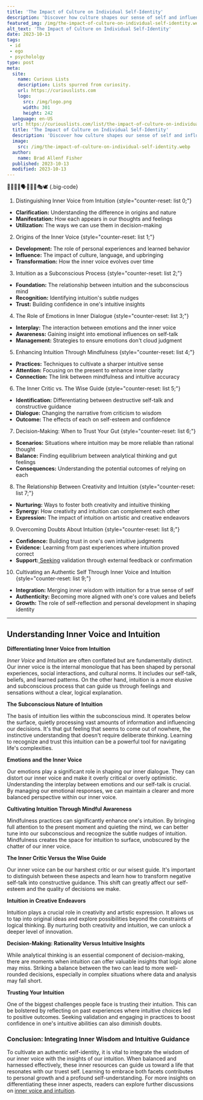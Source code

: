 ```yaml
---
title: 'The Impact of Culture on Individual Self-Identity'
description: 'Discover how culture shapes our sense of self and influences our identities. Explore the impact of diverse cultural backgrounds on individual self-identity.'
featured_img: /img/the-impact-of-culture-on-individual-self-identity.webp
alt_text: 'The Impact of Culture on Individual Self-Identity'
date: 2023-10-13
tags:
 - id
 - ego
 - psychololgy
type: post
meta:
  site:
    name: Curious Lists
    description: Lists spurred from curiosity.
    url: https://curiouslists.com
    logo:
      src: /img/logo.png
      width: 301
      height: 242
  language: en-US
  url: https://curiouslists.com/list/the-impact-of-culture-on-individual-self-identity
  title: 'The Impact of Culture on Individual Self-Identity'
  description: 'Discover how culture shapes our sense of self and influences our identities. Explore the impact of diverse cultural backgrounds on individual self-identity.'
  image:
    src: /img/the-impact-of-culture-on-individual-self-identity.webp
  author:
    name: Brad Allenf Fisher
  published: 2023-10-13
  modified: 2023-10-13
---
```



🧠💭✨🔮🗣️🤔💡🌐🎭🕊️ {.big-code}

1. Distinguishing Inner Voice from Intuition {style="counter-reset: list 0;"}
  - **Clarification:** Understanding the difference in origins and nature
  - **Manifestation:** How each appears in our thoughts and feelings
  - **Utilization:** The ways we can use them in decision-making

2. Origins of the Inner Voice {style="counter-reset: list 1;"}
  - **Development:** The role of personal experiences and learned behavior
  - **Influence:** The impact of culture, language, and upbringing
  - **Transformation:** How the inner voice evolves over time

3. Intuition as a Subconscious Process {style="counter-reset: list 2;"}
  - **Foundation:** The relationship between intuition and the subconscious mind
  - **Recognition:** Identifying intuition's subtle nudges
  - **Trust:** Building confidence in one's intuitive insights

4. The Role of Emotions in Inner Dialogue {style="counter-reset: list 3;"}
  - **Interplay:** The interaction between emotions and the inner voice
  - **Awareness:** Gaining insight into emotional influences on self-talk
  - **Management:** Strategies to ensure emotions don't cloud judgment

5. Enhancing Intuition Through Mindfulness {style="counter-reset: list 4;"}
  - **Practices:** Techniques to cultivate a sharper intuitive sense
  - **Attention:** Focusing on the present to enhance inner clarity
  - **Connection:** The link between mindfulness and intuitive accuracy

6. The Inner Critic vs. The Wise Guide {style="counter-reset: list 5;"}
  - **Identification:** Differentiating between destructive self-talk and constructive guidance
  - **Dialogue:** Changing the narrative from criticism to wisdom
  - **Outcome:** The effects of each on self-esteem and confidence

7. Decision-Making: When to Trust Your Gut {style="counter-reset: list 6;"}
  - **Scenarios:** Situations where intuition may be more reliable than rational thought
  - **Balance:** Finding equilibrium between analytical thinking and gut feelings
  - **Consequences:** Understanding the potential outcomes of relying on each

8. The Relationship Between Creativity and Intuition {style="counter-reset: list 7;"}
  - **Nurturing:** Ways to foster both creativity and intuitive thinking
  - **Synergy:** How creativity and intuition can complement each other
  - **Expression:** The impact of intuition on artistic and creative endeavors

9. Overcoming Doubts About Intuition {style="counter-reset: list 8;"}
  - **Confidence:** Building trust in one's own intuitive judgments
  - **Evidence:** Learning from past experiences where intuition proved correct
  - **Support:**[  Seeking](https://curiouslists.com/list/understanding-the-role-of-internal-dialogue-in-self-perception) validation through external feedback or confirmation

10. Cultivating an Authentic Self Through Inner Voice and Intuition {style="counter-reset: list 9;"}
  - **Integration:** Merging inner wisdom with intuition for a true sense of self
  - **Authenticity:** Becoming more aligned with one's core values and beliefs
  - **Growth:** The role of self-reflection and personal development in shaping identity

---

## Understanding Inner Voice and Intuition

**Differentiating Inner Voice from Intuition**

*Inner Voice* and *Intuition* are often conflated but are fundamentally distinct. Our inner voice is the internal monologue that has been shaped by personal experiences, social interactions, and cultural norms. It includes our self-talk, beliefs, and learned patterns. On the other hand, intuition is a more elusive and subconscious process that can guide us through feelings and sensations without a clear, logical explanation.

**The Subconscious Nature of Intuition**

The basis of intuition lies within the subconscious mind. It operates below the surface, quietly processing vast amounts of information and influencing our decisions. It's that gut feeling that seems to come out of nowhere, the instinctive understanding that doesn't require deliberate thinking. Learning to recognize and trust this intuition can be a powerful tool for navigating life's complexities.

**Emotions and the Inner Voice**

Our emotions play a significant role in shaping our inner dialogue. They can distort our inner voice and make it overly critical or overly optimistic. Understanding the interplay between emotions and our self-talk is crucial. By managing our emotional responses, we can maintain a clearer and more balanced perspective within our inner voice.

**Cultivating Intuition Through Mindful Awareness**

Mindfulness practices can significantly enhance one's intuition. By bringing full attention to the present moment and quieting the mind, we can better tune into our subconscious and recognize the subtle nudges of intuition. Mindfulness creates the space for intuition to surface, unobscured by the chatter of our inner voice.

**The Inner Critic Versus the Wise Guide**

Our inner voice can be our harshest critic or our wisest guide. It's important to distinguish between these aspects and learn how to transform negative self-talk into constructive guidance. This shift can greatly affect our self-esteem and the quality of decisions we make.

**Intuition in Creative Endeavors**

Intuition plays a crucial role in creativity and artistic expression. It allows us to tap into original ideas and explore possibilities beyond the constraints of logical thinking. By nurturing both creativity and intuition, we can unlock a deeper level of innovation.

**Decision-Making: Rationality Versus Intuitive Insights**

While analytical thinking is an essential component of decision-making, there are moments when intuition can offer valuable insights that logic alone may miss. Striking a balance between the two can lead to more well-rounded decisions, especially in complex situations where data and analysis may fall short.

**Trusting Your Intuition**

One of the biggest challenges people face is trusting their intuition. This can be bolstered by reflecting on past experiences where intuitive choices led to positive outcomes. Seeking validation and engaging in practices to boost confidence in one's intuitive abilities can also diminish doubts.

### Conclusion: Integrating Inner Wisdom and Intuitive Guidance

To cultivate an authentic self-identity, it is vital to integrate the wisdom of our inner voice with the insights of our intuition. When balanced and harnessed effectively, these inner resources can guide us toward a life that resonates with our truest self. Learning to embrace both facets contributes to personal growth and a profound self-understanding. For more insights on differentiating these inner aspects, readers can explore further discussions on [inner voice and intuition](https://curiouslists.com/list/inner-voice-vs-intuition-deciphering-the-voices-within).